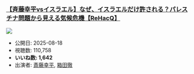 ### [【斉藤幸平vsイスラエル】なぜ、イスラエルだけ許される？パレスチナ問題から見える気候危機【ReHacQ】](https://www.youtube.com/watch?v=oTHbV3-ygp8)
[![](https://img.youtube.com/vi/oTHbV3-ygp8/sddefault.jpg)](https://www.youtube.com/watch?v=oTHbV3-ygp8)
-   公開日: 2025-08-18
-   視聴数: 110,758
-   **いいね数: 1,642**
-   出演者: [斎藤幸平](/rehacq_fan/people/斎藤幸平 "wikilink"), [箱田徹](/rehacq_fan/people/箱田徹 "wikilink")
